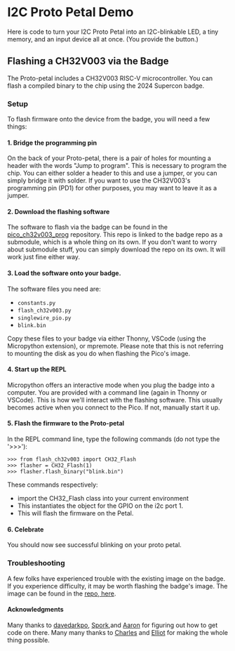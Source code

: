 # I2C Proto Petal Demo

Here is code to turn your I2C Proto Petal into an I2C-blinkable LED, a tiny memory, and an input device all at once.  (You provide the button.)


## Flashing a CH32V003 via the Badge

The Proto-petal includes a CH32V003 RISC-V microcontroller. You can flash a compiled binary to the chip using the 2024 Supercon badge. 

### Setup 
To flash firmware onto the device from the badge, you will need a few things:

#### 1. Bridge the programming pin
 
On the back of your Proto-petal, there is a pair of holes for mounting a header with the words "Jump to program". This is necessary to program the chip. You can either solder a header to this and use a jumper, or you can simply bridge it with solder. If you want to use the CH32V003's programming pin (PD1) for other purposes, you may want to leave it as a jumper.

#### 2. Download the flashing software

The software to flash via the badge can be found in the [pico_ch32v003_prog](https://github.com/hexagon5un/pico_ch32v003_prog/tree/b27aed77272f5a6784cd8eae403d3d86f6571f0e) repository. This repo is linked to the badge repo as a submodule, which is a whole thing on its own. If you don't want to worry about submodule stuff, you can simply download the repo on its own. It will work just fine either way. 

#### 3. Load the software onto your badge.

The software files you need are: 
 - `constants.py`
 - `flash_ch32v003.py`
 - `singlewire_pio.py`
 - `blink.bin`

Copy these files to your badge via either Thonny, VSCode (using the Micropython extension), or mpremote. Please note that this is not referring to mounting the disk as you do when flashing the Pico's image.

#### 4. Start up the REPL

Micropython offers an interactive mode when you plug the badge into a computer. You are provided with a command line (again in Thonny or VSCode). This is how we'll interact with the flashing software. This usually becomes active when you connect to the Pico. If not, manually start it up.

#### 5. Flash the firmware to the Proto-petal

In the REPL command line, type the following commands (do not type the '>>>'): 

```
>>> from flash_ch32v003 import CH32_Flash
>>> flasher = CH32_Flash(1)
>>> flasher.flash_binary("blink.bin")
```
These commands respectively:
- import the CH32_Flash class into your current environment
- This instantiates the object for the GPIO on the i2c port 1.
- This will flash the firmware on the Petal.

#### 6. Celebrate

You should now see successful blinking on your proto petal.


### Troubleshooting

A few folks have experienced trouble with the existing image on the badge. If you experience difficulty, it may be worth flashing the badge's image. The image can be found in the [repo, here](https://github.com/Hack-a-Day/2024-Supercon-8-Add-On-Badge/blob/main/software/micropython/RPI_PICO_W-20240602-v1.23.0.uf2).


#### Acknowledgments

Many thanks to [davedarkpo](https://github.com/davedarko/), [Spork](https://github.com/conniest),and [Aaron](https://github.com/aaroneiche/) for figuring out how to get code on there. Many many thanks to [Charles](https://github.com/cnlohr) and [Elliot](https://github.com/hexagon5un) for making the whole thing possible.
